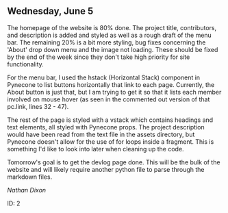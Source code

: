 ## Wednesday, June 5

The homepage of the website is 80% done. The project title, contributors, and description is added and styled as well as a rough draft of the menu bar. The remaining 20% is a bit more styling, bug fixes concerning the 'About' drop down menu and the image not loading. These should be fixed by the end of the week since they don't take high priority for site functionality. 

For the menu bar, I used the hstack (Horizontal Stack) component in Pynecone to list buttons horizontally that link to each page. Currently, the About button is just that, but I am trying to get it so that it lists each member involved on mouse hover (as seen in the commented out version of that pc.link, lines 32 - 47). 

The rest of the page is styled with a vstack which contains headings and text elements, all styled with Pynecone props. The project description would have been read from the text file in the assets directory, but Pynecone doesn't allow for the use of for loops inside a fragment. This is something I'd like to look into later when cleaning up the code. 

Tomorrow's goal is to get the devlog page done. This will be the bulk of the website and will likely require another python file to parse through the markdown files. 

*Nathan Dixon*

ID: 2
